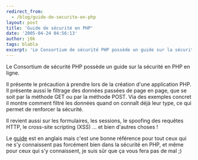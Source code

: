```yaml
---
redirect_from:
  - /blog/guide-de-securite-en-php
layout: post
title: 'Guide de sécurité en PHP'
date: '2005-04-24 04:56:13'
author: j0k
tags: blabla
excerpt: 'Le Consortium de sécurité PHP possède un guide sur la sécurité en PHP en ligne.   )   Il présente le précaution à prendre lors de la création d''une application PHP.   Il présente aussi le filtrage des données passées de page en page, que se soit par la méthode GET ou par la méthode POST. Via des exemples concret il montre comment filtré les données quand      ...'
---
```


Le Consortium de sécurité PHP possède un guide sur la sécurité en PHP en ligne.

Il présente le précaution à prendre lors de la création d'une application PHP.   Il présente aussi le filtrage des données passées de page en page, que se soit par la méthode GET ou par la méthode POST. Via des exemples concret il montre comment filtré les données quand on connaît déjà leur type, ce qui permet de renforcer la sécurité.

Il revient aussi sur les formulaires, les sessions, le spoofing des requêtes HTTP, le cross-site scripting (XSS) ... et bien d'autres choses !

Le [guide](http://phpsec.org/projects/guide/) est en anglais mais c'est une bonne référence pour tout ceux qui ne s'y connaissent pas forcément bien dans la sécurité en PHP, et même pour ceux qui s'y connaissent, je suis sûr que ça vous fera pas de mal ;)
